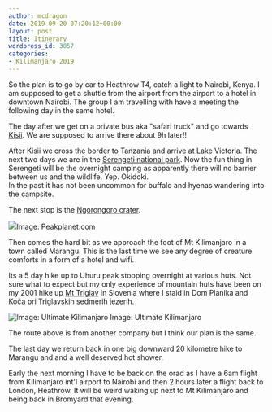 ```yaml
---
author: mcdragon
date: 2019-09-20 07:20:12+00:00
layout: post
title: Itinerary
wordpress_id: 3857
categories:
- Kilimanjaro 2019
---
```


So the plan is to go by car to Heathrow T4, catch a light to Nairobi, Kenya. I am supposed to get a shuttle from the airport from the airport to a hotel in downtown Nairobi. The group I am travelling with have a meeting the following day in the same hotel. 

The day after we get on a private bus aka "safari truck" and go towards [Kisii](https://en.wikipedia.org/wiki/Kisii,_Kenya). We are supposed to arrive there about 9h later!!

After Kisii we cross the border to Tanzania and arrive at Lake Victoria. The next two days we are in the [Serengeti national park](https://en.wikipedia.org/wiki/Serengeti_National_Park). Now the fun thing in Serengeti will be the overnight camping as apparently there will no barrier between us and the wildlife. Yep. Okidoki.  
In the past it has not been uncommon for buffalo and hyenas wandering into the campsite.

The next stop is the [Ngorongoro crater](https://en.wikipedia.org/wiki/Ngorongoro_Conservation_Area#Ngorongoro_Crater).

![](https://img.mcdowell.si/2019/09/ngorongoro-crater-1024x536.jpg)Image: Peakplanet.com

Then comes the hard bit as we approach the foot of Mt Kilimanjaro in a town called Marangu. This is the last time we see any degree of creature comforts in a form of a hotel and wifi.

Its a 5 day hike up to Uhuru peak stopping overnight at various huts. Not sure what to expect but my only experience of mountain huts have been on my 2001 hike up [Mt Triglav](https://en.wikipedia.org/wiki/Triglav) in Slovenia where I staid in Dom Planika and Koča pri Triglavskih sedmerih jezerih. 

![Image: Ultimate Kilimanjaro](https://img.mcdowell.si/2019/09/Ultimate_Kilimanjaro_Marangu_Route.png)
Image: Ultimate Kilimanjaro

The route above is from another company but I think our plan is the same. 

The last day we return back in one big downward 20 kilometre hike to Marangu and and a well deserved hot shower. 

Early the next morning I have to be back on the orad as I have a 6am flight from Kilimanjaro int'l airport to Nairobi and then 2 hours later a flight back to London, Heathrow. It will be weird waking up next to Mt Kilimanjaro and being back in Bromyard that evening. 

